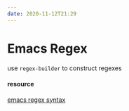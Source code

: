 ```yaml
---
date: 2020-11-12T21:29
---
```


# Emacs Regex

use `regex-builder` to construct regexes


#### resource
[emacs regex syntax](http://ergoemacs.org/emacs/emacs_regex.html)
